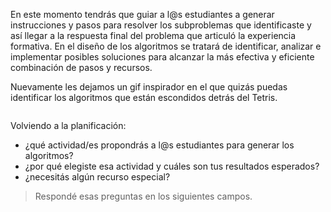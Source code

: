 En este momento tendrás que guiar a l@s estudiantes a generar instrucciones y pasos para resolver los subproblemas que identificaste y así llegar a la respuesta final del problema que articuló la experiencia formativa. En el diseño de los algoritmos se tratará de identificar, analizar e implementar posibles soluciones para alcanzar la más efectiva y eficiente combinación de pasos y recursos. 


Nuevamente les dejamos un gif inspirador en el que quizás puedas identificar los algoritmos que están escondidos detrás del Tetris.

<div align="center">
<img src="https://ugc.kn3.net/i/760x/https://33.media.tumblr.com/1e55b52d53f7958e0bc1d037fb639c27/tumblr_mm3lrjSDFo1s6efcxo1_500.gif" alt="" width="auto" height="auto">
</div>

Volviendo a la planificación:

* ¿qué actividad/es propondrás a l@s estudiantes para generar los algoritmos?
* ¿por qué elegiste esa actividad y cuáles son tus resultados esperados?
* ¿necesitás algún recurso especial?

> Respondé esas preguntas en los siguientes campos.
